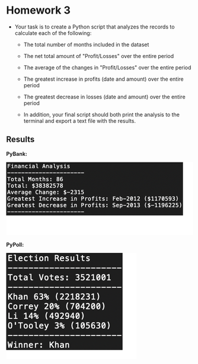 # Homework 3

* Your task is to create a Python script that analyzes the records to calculate each of the following:


  * The total number of months included in the dataset



  * The net total amount of "Profit/Losses" over the entire period



  * The average of the changes in "Profit/Losses" over the entire period



  * The greatest increase in profits (date and amount) over the entire period



  * The greatest decrease in losses (date and amount) over the entire period



  * In addition, your final script should both print the analysis to the terminal and export a text file with the results.






## Results
**PyBank:**

![Result_1](PyBank.png)

**PyPoll:**

![Result_2](PyPoll.png)
